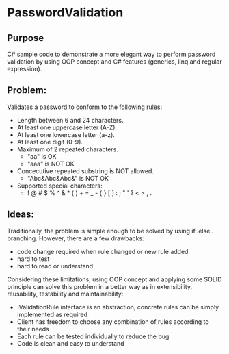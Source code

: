 # PasswordValidation

## Purpose
C# sample code to demonstrate a more elegant way to perform password validation by using OOP concept and C# features (generics, linq and regular expression). 

## Problem:

Validates a password to conform to the following rules:

- Length between 6 and 24 characters.
- At least one uppercase letter (A-Z).
- At least one lowercase letter (a-z).
- At least one digit (0-9).
- Maximum of 2 repeated characters.
  - "aa" is OK 
  - "aaa" is NOT OK 
- Concecutive repeated substring is NOT allowed.
  - "Abc&Abc&Abc&" is NOT OK
- Supported special characters:
  * ! @ # $ % ^ & * ( ) + = _ - { } [ ] : ; " ' ? < > , .

## Ideas:

Traditionally, the problem is simple enough to be solved by using if..else..
branching. However, there are a few drawbacks:
  - code change required when rule changed or new rule added
  - hard to test
  - hard to read or understand

Considering these limitations, using OOP concept and applying some SOLID principle 
can solve this problem in a better way as in extensibility, reusability,
testability and maintainability:
  - IValidationRule interface is an abstraction, concrete rules can be simply
    implemented as required
  - Client has freedom to choose any combination of rules according to their
    needs
  - Each rule can be tested individually to reduce the bug
  - Code is clean and easy to understand
